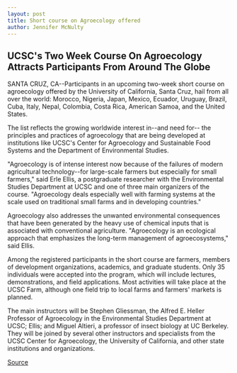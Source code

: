 ```yaml
---
layout: post
title: Short course on Agroecology offered
author: Jennifer McNulty
---
```


## UCSC's Two Week Course On Agroecology Attracts Participants From Around The Globe

SANTA CRUZ, CA--Participants in an upcoming two-week short course on agroecology offered by the University of California, Santa Cruz, hail from all over the world: Morocco, Nigeria, Japan, Mexico, Ecuador, Uruguay, Brazil, Cuba, Italy, Nepal, Colombia, Costa Rica, American Samoa, and the United States.

The list reflects the growing worldwide interest in--and need for-- the principles and practices of agroecology that are being developed at institutions like UCSC's Center for Agroecology and Sustainable Food Systems and the Department of Environmental Studies.

"Agroecology is of intense interest now because of the failures of modern agricultural technology--for large-scale farmers but especially for small farmers," said Erle Ellis, a postgraduate researcher with the Environmental Studies Department at UCSC and one of three main organizers of the course. "Agroecology deals especially well with farming systems at the scale used on traditional small farms and in developing countries."

Agroecology also addresses the unwanted environmental consequences that have been generated by the heavy use of chemical inputs that is associated with conventional agriculture. "Agroecology is an ecological approach that emphasizes the long-term management of agroecosystems," said Ellis.

Among the registered participants in the short course are farmers, members of development organizations, academics, and graduate students. Only 35 individuals were accepted into the program, which will include lectures, demonstrations, and field applications. Most activities will take place at the UCSC Farm, although one field trip to local farms and farmers' markets is planned.

The main instructors will be Stephen Gliessman, the Alfred E. Heller Professor of Agroecology in the Environmental Studies Department at UCSC; Ellis; and Miguel Altieri, a professor of insect biology at UC Berkeley. They will be joined by several other instructors and specialists from the UCSC Center for Agroecology, the University of California, and other state institutions and organizations.

[Source](http://www1.ucsc.edu/news_events/press_releases/archive/99-00/08-99/agroecology_course_at_UCSC.htm "Permalink to UCSC Press Release:Short course on Agroecology offered")